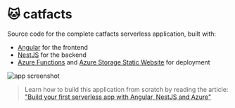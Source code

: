 # 🐱 catfacts

Source code for the complete catfacts serverless application, built with:

- [Angular](https://angular.io) for the frontend
- [NestJS](https://nestjs.com) for the backend
- [Azure Functions](https://azure.microsoft.com/services/functions/?WT.mc_id=catfacts-github-yolasors) and [Azure Storage Static Website](https://docs.microsoft.com/azure/storage/blobs/storage-blob-static-website?WT.mc_id=catfacts-github-yolasors) for deployment

![app screenshot](https://user-images.githubusercontent.com/593151/65604237-634c7b80-dfa7-11e9-922d-b7750c962fa0.jpg)

> Learn how to build this application from scratch by reading the article:
["Build your first serverless app with Angular, NestJS and Azure"](https://dev.to/azure/build-your-first-serverless-app-with-angular-nestjs-and-azure-108h)
